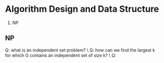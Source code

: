 # Algorithm Design and Data Structure

1. NP 


## NP 

Q: what is an independent set problem? \\
Q: how can we find the largest k for which G contains an independent set of size k? \\
Q: 


